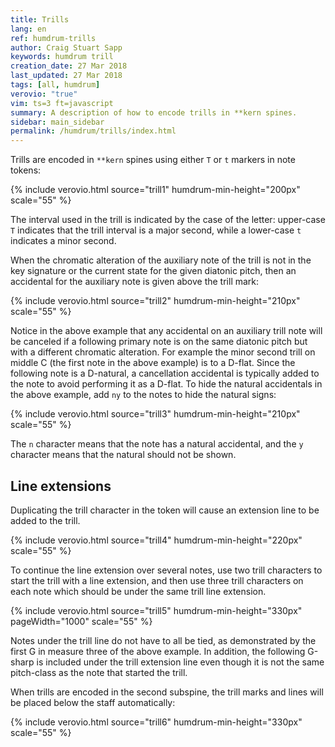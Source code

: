 ```yaml
---
title: Trills
lang: en
ref: humdrum-trills
author: Craig Stuart Sapp
keywords: humdrum trill
creation_date: 27 Mar 2018
last_updated: 27 Mar 2018
tags: [all, humdrum]
verovio: "true"
vim: ts=3 ft=javascript
summary: A description of how to encode trills in **kern spines.
sidebar: main_sidebar
permalink: /humdrum/trills/index.html
---
```


Trills are encoded in `**kern` spines using either `T` or `t` markers
in note tokens:

{% include verovio.html
	source="trill1"
	humdrum-min-height="200px"
	scale="55"
%}
<script type="application/json" id="trill1">
**kern
2cT
2dT
2et
2fT
2gT
2aT
2bt
*-
</script>

The interval used in the trill is indicated by the case of the letter:
upper-case `T` indicates that the trill interval is a major second, while 
a lower-case `t` indicates a minor second.

When the chromatic alteration of the auxiliary note of the trill 
is not in the key signature or the current state for the given
diatonic pitch, then an accidental for the auxiliary note is given
above the trill mark:

{% include verovio.html
	source="trill2"
	humdrum-min-height="210px"
	scale="55"
%}
<script type="application/json" id="trill2">
**kern
*k[]
2ct
2dt
2eT
2ft
2gt
2at
2bT
*-
</script>

Notice in the above example that any accidental on an auxiliary trill
note will be canceled if a following primary note is on the same
diatonic pitch but with a different chromatic alteration.  For example
the minor second trill on middle C (the first note in the above example)
is to a D-flat. Since the following note is a D-natural, a cancellation
accidental is typically added to the note to avoid performing it as a 
D-flat.  To hide the natural accidentals in the above example, add `ny` 
to the notes to hide the natural signs:

{% include verovio.html
	source="trill3"
	humdrum-min-height="210px"
	scale="55"
%}
<script type="application/json" id="trill3">
**kern
*k[]
2ct
2dnyt
2enyT
2fnyt
2gnyt
2anyt
2bnyT
*-
</script>

The `n` character means that the note has a natural accidental, and the `y`
character means that the natural should not be shown.


## Line extensions ##

Duplicating the trill character in the token will cause an extension line 
to be added to the trill.

{% include verovio.html
	source="trill4"
	humdrum-min-height="220px"
	scale="55"
%}
<script type="application/json" id="trill4">
**kern
*k[]
*M4/4
=1
1cTT
=2
1ett
=3
1gTT
=
*-
</script>


To continue the line extension over several notes, use two trill
characters to start the trill with a line extension, and then use
three trill characters on each note which should be under the same
trill line extension.

{% include verovio.html
	source="trill5"
	humdrum-min-height="330px"
	pageWidth="1000"
	scale="55"
%}
<script type="application/json" id="trill5">
**kern
*k[]
*M4/4
[2ett
=1
2ettt]
4f
[4gTT
=2
1g_TTT
=3
2gTTT
2g#TTT
=5
2a
*-
</script>

Notes under the trill line do not have to all be tied, as demonstrated
by the first G in measure three of the above example.  In addition,
the following G-sharp is included under the trill extension line even though
it is not the same pitch-class as the note that started the trill.

When trills are encoded in the second subspine, the trill marks and 
lines will be placed below the staff automatically:


{% include verovio.html
	source="trill6"
	humdrum-min-height="330px"
	scale="55"
%}
<script type="application/json" id="trill6">
**kern
*k[]
*M4/4
=1
[1cTT
=
2cTTT]
=2
*^
4aT	[1cTT
[4gTT	.
2gTTT_	.
=3	=3
1gTTT]	1cTTT]
*v	*v
=
*-
</script>


